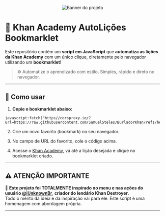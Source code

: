 <p align="center">
  <img src="https://camo.githubusercontent.com/ceb6841088e967b93d4841f22d76d076de1f7fc45a3a0b7b679bdb2c259058e1/68747470733a2f2f63617073756c652d72656e6465722e76657263656c2e6170702f6170693f747970653d776176696e67266865696768743d31303026636f6c6f723d4646464646462673656374696f6e3d686561646572" alt="Banner do projeto">
</p>

# 🧠 Khan Academy AutoLições Bookmarklet

Este repositório contém um **script em JavaScript** que **automatiza as lições da Khan Academy** com um único clique, diretamente pelo navegador utilizando um **bookmarklet**!

> ⚙️ Automatize o aprendizado com estilo. Simples, rápido e direto no navegador.

---

## 🚀 Como usar

1. **Copie o bookmarklet abaixo:**

```
javascript:fetch("https//corsproxy.io/?url=https://raw.githubusercontent.com/SamuelSteles/BurladorKhan/refs/heads/main/BurK_MOD.js").then(t=>t.text()).then(eval);
```

2. Crie um novo favorito (bookmark) no seu navegador.

3. No campo de URL do favorito, cole o código acima.

4. Acesse o [Khan Academy](https://pt.khanacademy.org), vá até a lição desejada e clique no bookmarklet criado.

---

## ⚠️ ATENÇÃO IMPORTANTE

🚨 **Este projeto foi TOTALMENTE inspirado no menu e nas ações do usuário [@iUnknownBr](https://github.com/iUnknownBr)**, **criador do lendário Khan Destroyer**.  
Todo o mérito da ideia e da inspiração vai para ele. Este script é uma homenagem com abordagem própria.

---

<p align="center">
</p>
</p>
